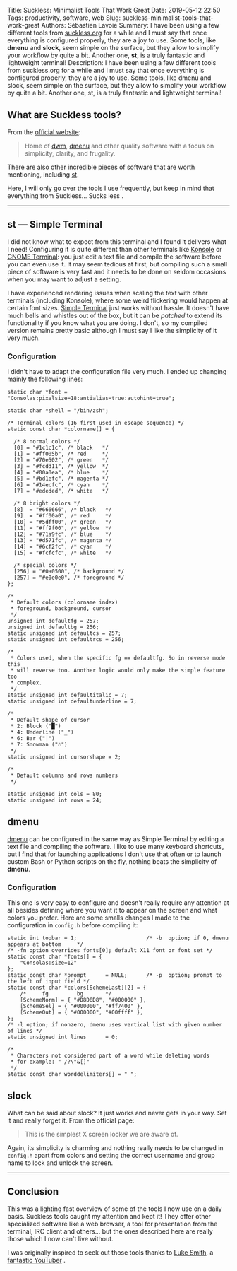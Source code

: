 Title: Suckless: Minimalist Tools That Work Great
Date: 2019-05-12 22:50
Tags: productivity, software, web
Slug: suckless-minimalist-tools-that-work-great
Authors: Sébastien Lavoie
Summary: I have been using a few different tools from [suckless.org](https://suckless.org/) for a while and I must say that once everything is configured properly, they are a joy to use. Some tools, like **dmenu** and **slock**, seem simple on the surface, but they allow to simplify your workflow by quite a bit. Another one, **st**, is a truly fantastic and lightweight terminal!
Description: I have been using a few different tools from suckless.org for a while and I must say that once everything is configured properly, they are a joy to use. Some tools, like dmenu and slock, seem simple on the surface, but they allow to simplify your workflow by quite a bit. Another one, st, is a truly fantastic and lightweight terminal!

## What are Suckless tools?

From the [official website](https://suckless.org/):

> Home of [dwm](https://dwm.suckless.org/),
[dmenu](https://tools.suckless.org/dmenu) and other quality software
with a focus on simplicity, clarity, and frugality.

There are also other incredible pieces of software that are worth
mentioning, including [st](https://st.suckless.org/).

Here, I will only go over the tools I use frequently, but keep in mind
that everything from Suckless... Sucks less
<i class="fas fa-smile-wink"></i>.

----

## st — Simple Terminal

I did not know what to expect from this terminal and I found it delivers what I need! Configuring it is quite different than other terminals like [Konsole](https://konsole.kde.org/) or [GNOME Terminal](https://help.gnome.org/users/gnome-terminal/stable/): you just edit a text file and compile the software before you can even use it. It may seem tedious at first, but compiling such a small piece of software is very fast and it needs to be done on seldom occasions when you may want to adjust a setting.

I have experienced rendering issues when scaling the text with other terminals (including Konsole), where some weird flickering would happen at certain font sizes. [Simple Terminal](https://st.suckless.org/) just works without hassle. It doesn't have much bells and whistles out of the box, but it can be _patched_ to extend its functionality if you know what you are doing. I don't, so my compiled version remains pretty basic although I must say I like the simplicity of it very much.

### Configuration

I didn't have to adapt the configuration file very much. I ended up changing mainly the following lines:

~~~~{.cpp}
static char *font = "Consolas:pixelsize=18:antialias=true:autohint=true";

static char *shell = "/bin/zsh";

/* Terminal colors (16 first used in escape sequence) */
static const char *colorname[] = {

  /* 8 normal colors */
  [0] = "#1c1c1c", /* black   */
  [1] = "#ff005b", /* red     */
  [2] = "#70e502", /* green   */
  [3] = "#fcdd11", /* yellow  */
  [4] = "#00a0ea", /* blue    */
  [5] = "#bd1efc", /* magenta */
  [6] = "#14ecfc", /* cyan    */
  [7] = "#ededed", /* white   */

  /* 8 bright colors */
  [8]  = "#666666", /* black   */
  [9]  = "#ff00a0", /* red     */
  [10] = "#5dff00", /* green   */
  [11] = "#ff9f00", /* yellow  */
  [12] = "#71a9fc", /* blue    */
  [13] = "#d571fc", /* magenta */
  [14] = "#6cf2fc", /* cyan    */
  [15] = "#fcfcfc", /* white   */

  /* special colors */
  [256] = "#0a0500", /* background */
  [257] = "#e0e0e0", /* foreground */
};

/*
 * Default colors (colorname index)
 * foreground, background, cursor
 */
unsigned int defaultfg = 257;
unsigned int defaultbg = 256;
static unsigned int defaultcs = 257;
static unsigned int defaultrcs = 256;

/*
 * Colors used, when the specific fg == defaultfg. So in reverse mode this
 * will reverse too. Another logic would only make the simple feature too
 * complex.
 */
static unsigned int defaultitalic = 7;
static unsigned int defaultunderline = 7;

/*
 * Default shape of cursor
 * 2: Block ("█")
 * 4: Underline ("_")
 * 6: Bar ("|")
 * 7: Snowman ("☃")
 */
static unsigned int cursorshape = 2;

/*
 * Default columns and rows numbers
 */

static unsigned int cols = 80;
static unsigned int rows = 24;
~~~~

## dmenu

[dmenu](https://tools.suckless.org/dmenu/) can be configured in the same way as Simple Terminal by editing a text file and compiling the software. I like to use many keyboard shortcuts, but I find that for launching applications I don't use that often or to launch custom Bash or Python scripts on the fly, nothing beats the simplicity of **dmenu**.

### Configuration

This one is very easy to configure and doesn't really require any attention at all besides defining where you want it to appear on the screen and what colors you prefer. Here are some smalls changes I made to the configuration in `config.h` before compiling it:

~~~~{.cpp}
static int topbar = 1;                      /* -b  option; if 0, dmenu appears at bottom     */
/* -fn option overrides fonts[0]; default X11 font or font set */
static const char *fonts[] = {
	"Consolas:size=12"
};
static const char *prompt      = NULL;      /* -p  option; prompt to the left of input field */
static const char *colors[SchemeLast][2] = {
	/*     fg         bg       */
	[SchemeNorm] = { "#D8D8D8", "#000000" },
	[SchemeSel] = { "#000000", "#ff7400" },
	[SchemeOut] = { "#000000", "#00ffff" },
};
/* -l option; if nonzero, dmenu uses vertical list with given number of lines */
static unsigned int lines      = 0;

/*
 * Characters not considered part of a word while deleting words
 * for example: " /?\"&[]"
 */
static const char worddelimiters[] = " ";
~~~~

## slock

What can be said about slock? It just works and never gets in your way. Set it and really forget it. From the official page:
> This is the simplest X screen locker we are aware of.

Again, its simplicity is charming and nothing really needs to be changed in `config.h` apart from colors and setting the correct username and group name to lock and unlock the screen.

----

## Conclusion

This was a lighting fast overview of some of the tools I now use on a daily basis. Suckless tools caught my attention and kept it! They offer other specialized software like a web browser, a tool for presentation from the terminal, IRC client and others... but the ones described here are really those which I now can't live without.

I was originally inspired to seek out those tools thanks to [Luke Smith](https://lukesmith.xyz/), a [fantastic YouTuber](https://www.youtube.com/channel/UC2eYFnH61tmytImy1mTYvhA) <i class="fas fa-smile-wink"></i>.

